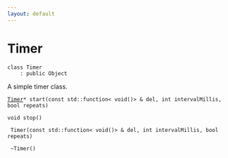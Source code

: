 ```yaml
---
layout: default
---
```


# Timer

```
class Timer
    : public Object
```


A simple timer class.     

    
[`Timer`](/ref/base_group/Timer)`* start(const std::function< void()> & del, int intervalMillis, bool repeats)`<br>


`void stop()`<br>


` Timer(const std::function< void()> & del, int intervalMillis, bool repeats)`<br>

` ~Timer()`<br>


